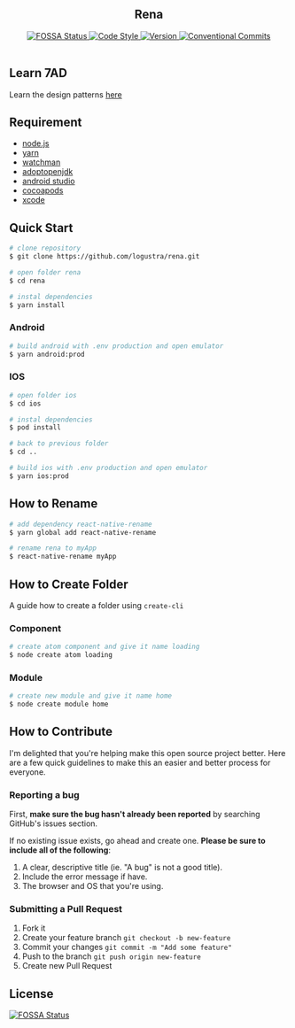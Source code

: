 <div align="center">
  <h2>Rena</h2>

  <a href="https://app.fossa.io/projects/git%2Bgithub.com%2Flogustra%2Frena?ref=badge_shield">
    <img 
      src="https://app.fossa.io/api/projects/git%2Bgithub.com%2Flogustra%2Frena.svg?type=shield&color=brightgreen" 
      alt="FOSSA Status"
    >
  </a>

  <a href="https://standardjs.com">
    <img 
      src="https://img.shields.io/badge/code_style-standard-brightgreen.svg?style=flat" 
      alt="Code Style"
    >
  </a>

  <a href="https://github.com/logustra/rena/releases/tag/v1.0.0">
    <img 
      src="https://img.shields.io/static/v1.svg?label=version&message=1.0.0&style=flat&color=brightgreen" 
      alt="Version"
    >
  </a>

  <a href="https://conventionalcommits.org">
    <img 
      src="https://img.shields.io/badge/conventional%20commits-1.0.0-brightgreen.svg" 
      alt="Conventional Commits"
    >
  </a>
</div>
<br />

## Learn 7AD
Learn the design patterns [here](https://github.com/logustra/7ad)

## Requirement
  - [node.js](http://nodejs.org/)
  - [yarn](https://yarnpkg.com/en/)
  - [watchman](https://facebook.github.io/watchman/docs/install.html#buildinstall)
  - [adoptopenjdk](https://adoptopenjdk.net/)
  - [android studio](https://developer.android.com/studio)
  - [cocoapods](https://cocoapods.org/)
  - [xcode](https://developer.apple.com/xcode/)
    
## Quick Start

```bash
# clone repository
$ git clone https://github.com/logustra/rena.git

# open folder rena
$ cd rena

# instal dependencies
$ yarn install
```

### Android

```bash
# build android with .env production and open emulator
$ yarn android:prod
```

### IOS

```bash
# open folder ios
$ cd ios

# instal dependencies
$ pod install

# back to previous folder
$ cd ..

# build ios with .env production and open emulator
$ yarn ios:prod
```

## How to Rename
```bash
# add dependency react-native-rename
$ yarn global add react-native-rename

# rename rena to myApp
$ react-native-rename myApp
```

## How to Create Folder
A guide how to create a folder using `create-cli`

### Component
```bash
# create atom component and give it name loading
$ node create atom loading
```

### Module
```bash
# create new module and give it name home
$ node create module home
```

## How to Contribute
I'm delighted that you're helping make this open source project better. Here are a few quick guidelines to make this an easier and better process for everyone.

### Reporting a bug
First, **make sure the bug hasn't already been reported** by searching GitHub's issues section.

If no existing issue exists, go ahead and create one. **Please be sure to include all of the following**:

1. A clear, descriptive title (ie. "A bug" is not a good title).
2. Include the error message if have.
3. The browser and OS that you're using.

### Submitting a Pull Request
1. Fork it
2. Create your feature branch `git checkout -b new-feature`
3. Commit your changes `git commit -m "Add some feature"`
4. Push to the branch `git push origin new-feature`
5. Create new Pull Request


## License
[![FOSSA Status](https://app.fossa.io/api/projects/git%2Bgithub.com%2Flogustra%2Frena.svg?type=large)](https://app.fossa.io/projects/git%2Bgithub.com%2Flogustra%2Frena?ref=badge_large)
